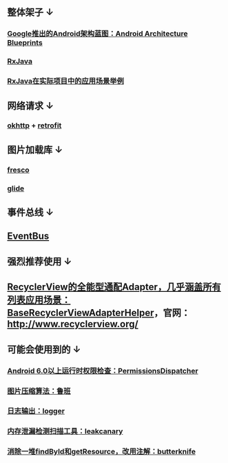 ## 整体架子 ↓

### [Google推出的Android架构蓝图：Android Architecture Blueprints ](https://github.com/googlesamples/android-architecture)

### [RxJava](https://github.com/ReactiveX/RxJava)

### [RxJava在实际项目中的应用场景举例](https://github.com/rengwuxian/RxJavaSamples)

## 网络请求 ↓

### [okhttp](https://github.com/square/okhttp) + [retrofit](https://github.com/square/retrofit)

## 图片加载库 ↓

### [fresco](https://github.com/facebook/fresco) 

### [glide](https://github.com/bumptech/glide)

## 事件总线 ↓

## [EventBus](https://github.com/greenrobot/EventBus)

## 强烈推荐使用 ↓

## [RecyclerView的全能型通配Adapter，几乎涵盖所有列表应用场景：BaseRecyclerViewAdapterHelper](https://github.com/CymChad/BaseRecyclerViewAdapterHelper)，官网：http://www.recyclerview.org/

## 可能会使用到的 ↓

### [Android 6.0以上运行时权限检查：PermissionsDispatcher](https://github.com/permissions-dispatcher/PermissionsDispatcher)

### [图片压缩算法：鲁班](https://github.com/Curzibn/Luban)

### [日志输出：logger](https://github.com/orhanobut/logger)

### [内存泄漏检测扫描工具：leakcanary](https://github.com/square/leakcanary)

### [消除一堆findById和getResource，改用注解：butterknife](https://github.com/JakeWharton/butterknife)